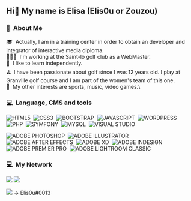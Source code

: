 <h2> Hi👋 My name is Elisa (Elis0u or Zouzou) </h2>

### 🤗 &nbsp;About Me

🎓 &nbsp;Actually, I am in a training center in order to obtain an developer and integrator of interactive media diploma.\
👩🏽‍💻 &nbsp;I'm working at the Saint-lô golf club as a WebMaster.\
📖 &nbsp;I like to learn independently.\
⛳️ &nbsp;I have been passionate about golf since I was 12 years old. I play at Granville golf course and I am part of the women's team of this one.\
💯 &nbsp;My other interests are sports, music, video games.\

### 💻 &nbsp;Language, CMS and tools

![HTML5](https://img.shields.io/badge/-HTML-e34f26?logo=html5&logoColor=fff)&nbsp;
![CSS3](https://img.shields.io/badge/-CSS-1572B6?logo=css3&logoColor=fff)&nbsp;
![BOOTSTRAP](https://img.shields.io/badge/-BOOTSTRAP-7952B3?logo=bootstrap&logoColor=fff)&nbsp;
![JAVASCRIPT](https://img.shields.io/badge/-JAVASCRIPT-F7DF1E?logo=javascript&logoColor=fff)&nbsp;
![WORDPRESS](https://img.shields.io/badge/-WORDPRESS-21759B?logo=wordpress&logoColor=ffffff)&nbsp;
![PHP](https://img.shields.io/badge/-PHP-777BB4?logo=php&logoColor=ffffff)&nbsp;
![SYMFONY](https://img.shields.io/badge/-SYMFONY-000000?logo=symfony&logoColor=ffffff)&nbsp;
![MYSQL](https://img.shields.io/badge/-MYSQL-4479A1?logo=mysql&logoColor=ffffff)&nbsp;
![VISUAL STUDIO](https://img.shields.io/badge/-VISUAL%20STUDIO%20CODE-007ACC?logo=visualstudiocode&logoColor=ffffff)&nbsp; 

![ADOBE PHOTOSHOP](https://img.shields.io/badge/-ADOBE%20PHOTOSHOP-31A8FF?logo=adobephotoshop&logoColor=ffffff)&nbsp; 
![ADOBE ILLUSTRATOR](https://img.shields.io/badge/-ADOBE%20ILLUSTRATOR-FF9A00?logo=adobeillustrator&logoColor=ffffff)&nbsp;
![ADOBE AFTER EFFECTS](https://img.shields.io/badge/-ADOBE%20AFTER%20EFFECTS-9999FF?logo=adobeaftereffects&logoColor=ffffff)&nbsp;
![ADOBE XD](https://img.shields.io/badge/-ADOBE%20XD-FF61F6?logo=adobexd&logoColor=ffffff)&nbsp;
![ADOBE INDESIGN](https://img.shields.io/badge/-ADOBE%20INDESIGN-FF3366?logo=adobeindesign&logoColor=ffffff)&nbsp;
![ADOBE PREMIER PRO](https://img.shields.io/badge/-ADOBE%20PREMIERE%20PRO-9999FF?logo=adobepremierepro&logoColor=ffffff)&nbsp;
![ADOBE LIGHTROOM CLASSIC](https://img.shields.io/badge/-ADOBE%20LIGHTROOM%20CLASSIC-31A8FF?logo=adobelightroomclassic&logoColor=ffffff)&nbsp;

### 💻 &nbsp;My Network

<a href="https://dadureelisa.ovh/"><img src="https://img.shields.io/badge/-MY%20WEBSITE-00A98F?logo=about.me&logoColor=ffffff"/></a>
<a href="https://www.linkedin.com/in/elisa-dadure-4009b41ba/"><img src="https://img.shields.io/badge/-LINKEDIN-0A66C2?logo=linkedIn&logoColor=ffffff"/></a>
<p><img src="https://img.shields.io/badge/-DISCORD-5865F2?logo=discord&logoColor=ffffff"/> → Elis0u#0013</p>
